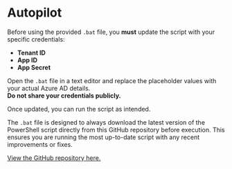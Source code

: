 # Autopilot

Before using the provided `.bat` file, you **must** update the script with your specific credentials:

- **Tenant ID**
- **App ID**
- **App Secret**

Open the `.bat` file in a text editor and replace the placeholder values with your actual Azure AD details.  
**Do not share your credentials publicly.**

Once updated, you can run the script as intended.

The `.bat` file is designed to always download the latest version of the PowerShell script directly from this GitHub repository before execution. This ensures you are running the most up-to-date script with any recent improvements or fixes.

[View the GitHub repository here.](https://github.com/Palmegg/M365/blob/main/Various_Scripts/Autopilot/AutopilotHelper.ps1)


